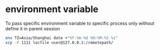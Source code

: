 # environment variable
To pass specific environment variable to specific process only without define it in parent session
``` bash
env TZ=Asia/Shanghai date +"%Y-%m-%d %H:%M:%S %z"
scp -P 1111 locfile user@127.0.0.1:/remotepath/
```